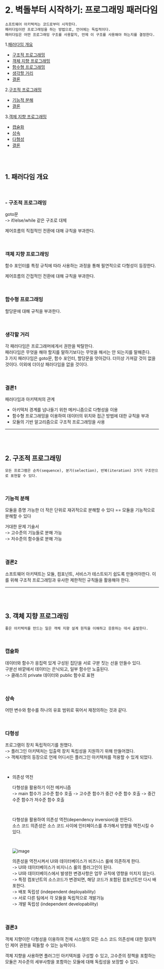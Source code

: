 # 2. 벽돌부터 시작하기: 프로그래밍 패러다임

```
소프트웨어 아키텍처는 코드로부터 시작한다.
패러다임이란 프로그래밍을 하는 방법으로, 언어에는 독립적이다.
패러다임은 어떤 프로그래밍 구조를 사용할지, 언제 이 구조를 사용해야 하는지를 결정한다.
```

1.[패러다임 개요](#1-패러다임-개요)
  - [구조적 프로그래밍](#구조적-프로그래밍)
  - [객체 지향 프로그래밍](#객체-지향-프로그래밍)
  - [함수형 프로그래밍](#함수형-프로그래밍)
  - [생각할 거리](#생각할-거리)
  - [결론](#결론1)

2.[구조적 프로그래밍](#2-구조적-프로그래밍)
  - [기능적 분해](#기능적-분해)
  - [결론](#결론2)

3.[객체 지향 프로그래밍](#3-객체-지향-프로그래밍)
  - [캡슐화](#캡슐화)
  - [상속](#상속)
  - [다형성](#다형성)
  - [결론](#결론3)

<br>
<br>

## 1. 패러다임 개요

<br>

### - 구조적 프로그래밍
goto문<br>
-> if/else/while 같은 구조로 대체

제어흐름의 직접적인 전환에 대해 규칙을 부과한다.

<br>

### 객체 지향 프로그래밍
함수 포인터를 특정 규칙에 따라 사용하는 과정을 통해 필연적으로 다형성이 등장한다.

제어흐름의 간접적인 전환에 대해 규칙을 부과한다.

<br>

### 함수형 프로그래밍
할당문에 대해 규칙을 부과한다.

<br>

### 생각할 거리
각 패러다임은 프로그래머에게서 권한을 박탈한다.<br>
패러다임은 무엇을 해야 할지를 말하기보다는 무엇을 해서는 안 되는지를 말해준다.<br>
3 가지 패러다임은 goto문, 함수 포인터, 할당문을 앗아갔다. 더이상 가져갈 것이 없을 것이다. 이외에 더이상 패러다임을 없을 것이다.

<br>

### 결론1

패러다임과 아키텍처의 관계

- 아키텍처 경계를 넘나들기 위한 메커니즘으로 다형성을 이용
- 함수형 프로그래밍을 이용하여 데이터의 위치와 접근 방법에 대한 규칙을 부과
- 모듈의 기반 알고리즘으로 구조적 프로그래밍을 사용
 

---

<br>
<br>

## 2. 구조적  프로그래밍

```
모든 프로그램은 순차(sequence), 분기(selection), 반복(iteration) 3가지 구조만으로 표현할 수 있다.
```

<br>

### 기능적 분해
모듈을 증명 가능한 더 작은 단위로 재귀적으로 분해할 수 있다 == 모듈을 기능적으로 분해할 수 있다

거대한 문제 기술서 <br>
-> 고수준의 기능들로 분해 가능 <br>
-> 저수준의 함수들로 분해 가능

<br>

### 결론2

소프트웨어 아키텍트는 모듈, 컴포넌트, 서비스가 테스트되기 쉽도록 만들어야한다.
이를 위해 구조적 프로그래밍과 유사한 제한적인 규칙들을 활용해야 한다.

---

<br>
<br>

## 3. 객체 지향  프로그래밍

```
좋은 아키텍처를 만드는 일은 객체 지향 설계 원칙을 이해하고 응용하는 데서 출발한다.
```

<br>

### 캡슐화

데이터와 함수가 응집력 있게 구성된 집단을 서로 구분 짓는 선을 만들수 있다. <br>
구분선 바깥에서 데이터는 은닉되고, 일부 함수만 노출된다. <br>
-> 클래스의 private 데이터와 public 함수로 표현

<br>

### 상속

어떤 변수와 함수를 하나의 유효 범위로 묶어서 재정의하는 것과 같다.

<br>

### 다형성

프로그램이 장치 독립적이기를 원했다. <br>
-> 플러그인 아키텍처는 입출력 장치 독립성을 지원하기 위해 만들어졌다. <br>
-> 객체지향의 등장으로 언제 어디서든 플러그인 아키텍처를 적용할 수 있게 되었다.

<br>

- 의존성 역전

  다형성을 활용하기 이전 메커니즘 <br>
  -> main 함수가 고수준 함수 호출
  -> 고수준 함수가 중간 수준 함수 호출
  -> 중간 수준 함수가 저수준 함수 호출
 
  <br>
 
  다형성을 활용하여 의존성 역전(dependency inversion)을 만든다.<br>
  소스 코드 의존성은 소스 코드 사이에 인터페이스를 추가해서 방향을 역전시킬 수 있다.

  <br>

  ![image](https://user-images.githubusercontent.com/40454769/191270878-94116760-a86b-4e5b-b270-39b6d259e4c6.png)

  
  의존성을 역전시켜서 UI와 데이터베이스가 비즈니스 룰에 의존하게 한다. <br>
  -> UI와 데이터베이스가 비지니스 룰의 플러그인이 된다. <br>
  -> UI와 데이터베이스에서 발생한 변경사항은 업무 규칙에 영향을 미치지 않는다. <br>
  -> 특정 컴포넌트의 소스코드가 변경되면, 해당 코드가 포함된 컴포넌트만 다시 배포한다. <br>
  -> 배포 독립성 (independent deployability) <br>
  -> 서로 다른 팀에서 각 모듈을 독립적으로 개발가능 <br>
  -> 개발 독립성 (independent developability)

<br>

### 결론3

객체 지향이란 다형성을 이용하여 전체 시스템의 모든 소스 코드 의존성에 대한 절대적인 제어 권한을 획들할 수 있는 능력이다.

객체 지향을 사용하면 플러그인 아키텍처를 구성할 수 있고, 고수준의 정책을 포함하는 모듈은 저수준의 세부사항을 포함하는 모듈에 대해 독립성을 보장할 수 있다.